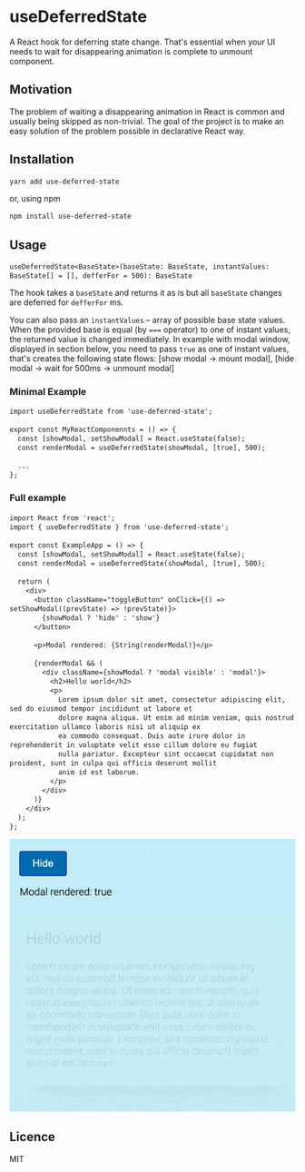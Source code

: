 # useDeferredState

A React hook for deferring state change. That's essential when your UI needs to wait for disappearing animation is complete to unmount component.

## Motivation

The problem of waiting a disappearing animation in React is common and usually being skipped as non-trivial. The goal of the project is to make an easy solution of the problem possible in declarative React way.

## Installation

```bash
yarn add use-deferred-state
```

or, using npm

```bash
npm install use-deferred-state
```

## Usage

```tsx
useDeferredState<BaseState>(baseState: BaseState, instantValues: BaseState[] = [], defferFor = 500): BaseState
```

The hook takes a `baseState` and returns it as is but all `baseState` changes are deferred for `defferFor` ms.

You can also pass an `instantValues` – array of possible base state values. When the provided base is equal (by `===` operator) to one of instant values, the returned value is changed immediately.
In example with modal window, displayed in section below, you need to pass `true` as one of instant values, that's creates the following state flows: [show modal -> mount modal], [hide modal -> wait for 500ms -> unmount modal]

### Minimal Example

```tsx
import useDeferredState from 'use-deferred-state';

export const MyReactComponennts = () => {
  const [showModal, setShowModal] = React.useState(false);
  const renderModal = useDeferredState(showModal, [true], 500);

  ...
};
```

### Full example

```tsx
import React from 'react';
import { useDeferredState } from 'use-deferred-state';

export const ExampleApp = () => {
  const [showModal, setShowModal] = React.useState(false);
  const renderModal = useDeferredState(showModal, [true], 500);

  return (
    <div>
      <button className="toggleButton" onClick={() => setShowModal((prevState) => !prevState)}>
        {showModal ? 'hide' : 'show'}
      </button>

      <p>Modal rendered: {String(renderModal)}</p>

      {renderModal && (
        <div className={showModal ? 'modal visible' : 'modal'}>
          <h2>Hello world</h2>
          <p>
            Lorem ipsum dolor sit amet, consectetur adipiscing elit, sed do eiusmod tempor incididunt ut labore et
            dolore magna aliqua. Ut enim ad minim veniam, quis nostrud exercitation ullamco laboris nisi ut aliquip ex
            ea commodo consequat. Duis aute irure dolor in reprehenderit in voluptate velit esse cillum dolore eu fugiat
            nulla pariatur. Excepteur sint occaecat cupidatat non proident, sunt in culpa qui officia deserunt mollit
            anim id est laborum.
          </p>
        </div>
      )}
    </div>
  );
};
```

![Demo](./demo.gif)

## Licence

MIT

